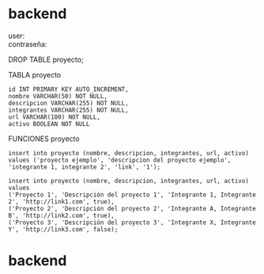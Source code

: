 # backend


user:  
contraseña:

DROP TABLE proyecto;

TABLA proyecto

    id INT PRIMARY KEY AUTO_INCREMENT,
    nombre VARCHAR(50) NOT NULL,
    descripcion VARCHAR(255) NOT NULL,
    integrantes VARCHAR(255) NOT NULL,
    url VARCHAR(100) NOT NULL,
    activo BOOLEAN NOT NULL

FUNCIONES proyecto

    insert into proyecto (nombre, descripcion, integrantes, url, activo) 
    values ('proyecto ejemplo', 'descripcion del proyecto ejemplo', 'integrante 1, integrante 2', 'link', '1');

    insert into proyecto (nombre, descripcion, integrantes, url, activo) values
    ('Proyecto 1', 'Descripción del proyecto 1', 'Integrante 1, Integrante 2', 'http://link1.com', true),
    ('Proyecto 2', 'Descripción del proyecto 2', 'Integrante A, Integrante B', 'http://link2.com', true),
    ('Proyecto 3', 'Descripción del proyecto 3', 'Integrante X, Integrante Y', 'http://link3.com', false);
# backend
